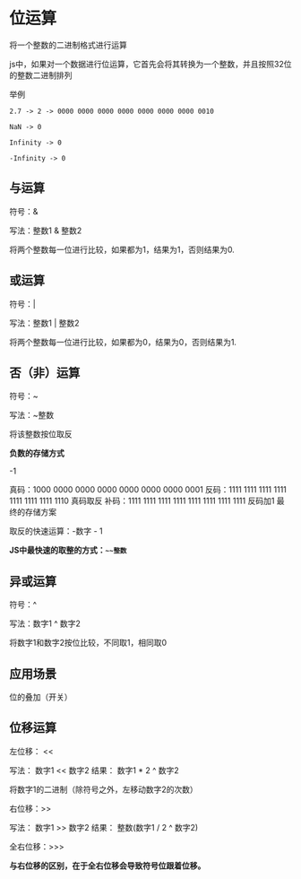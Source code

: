 # 位运算

将一个整数的二进制格式进行运算

js中，如果对一个数据进行位运算，它首先会将其转换为一个整数，并且按照32位的整数二进制排列

举例

```
2.7 -> 2 -> 0000 0000 0000 0000 0000 0000 0000 0010

NaN -> 0

Infinity -> 0

-Infinity -> 0
```

## 与运算

符号：&

写法：整数1 & 整数2

将两个整数每一位进行比较，如果都为1，结果为1，否则结果为0.

## 或运算

符号：|

写法：整数1 | 整数2

将两个整数每一位进行比较，如果都为0，结果为0，否则结果为1.

## 否（非）运算

符号：~

写法：~整数

将该整数按位取反

**负数的存储方式**

-1

真码：1000 0000 0000 0000 0000 0000 0000 0001
反码：1111 1111 1111 1111 1111 1111 1111 1110  真码取反
补码：1111 1111 1111 1111 1111 1111 1111 1111  反码加1  最终的存储方案

取反的快速运算：-数字 - 1

**JS中最快速的取整的方式：``` ~~整数 ```**

## 异或运算

符号：^

写法：数字1 ^ 数字2

将数字1和数字2按位比较，不同取1，相同取0

## 应用场景

位的叠加（开关）

## 位移运算

左位移： <<

写法： 数字1 << 数字2   结果： 数字1 * 2 ^ 数字2

将数字1的二进制（除符号之外，左移动数字2的次数）

右位移：>>

写法： 数字1 >> 数字2   结果： 整数(数字1 / 2 ^ 数字2)

全右位移：>>>

**与右位移的区别，在于全右位移会导致符号位跟着位移。**
